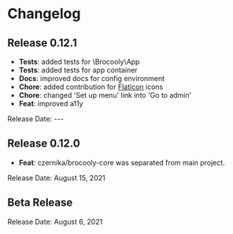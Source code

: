 # Changelog

## Release 0.12.1

* **Tests**: added tests for \Brocooly\App
* **Tests**: added tests for app container
* **Docs**: improved docs for config environment
* **Chore**: added contribution for [Flaticon](https://www.flaticon.com/) icons
* **Chore**: changed 'Set up menu' link into 'Go to admin'
* **Feat**: improved a11y

Release Date: ---

## Release 0.12.0

* **Feat**: czernika/brocooly-core was separated from main project.

Release Date: August 15, 2021

## Beta Release

Release Date: August 6, 2021
